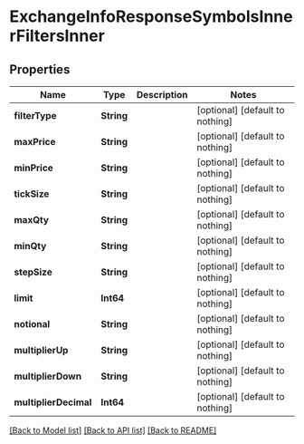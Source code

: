 # ExchangeInfoResponseSymbolsInnerFiltersInner


## Properties
Name | Type | Description | Notes
------------ | ------------- | ------------- | -------------
**filterType** | **String** |  | [optional] [default to nothing]
**maxPrice** | **String** |  | [optional] [default to nothing]
**minPrice** | **String** |  | [optional] [default to nothing]
**tickSize** | **String** |  | [optional] [default to nothing]
**maxQty** | **String** |  | [optional] [default to nothing]
**minQty** | **String** |  | [optional] [default to nothing]
**stepSize** | **String** |  | [optional] [default to nothing]
**limit** | **Int64** |  | [optional] [default to nothing]
**notional** | **String** |  | [optional] [default to nothing]
**multiplierUp** | **String** |  | [optional] [default to nothing]
**multiplierDown** | **String** |  | [optional] [default to nothing]
**multiplierDecimal** | **Int64** |  | [optional] [default to nothing]


[[Back to Model list]](../README.md#models) [[Back to API list]](../README.md#api-endpoints) [[Back to README]](../README.md)


